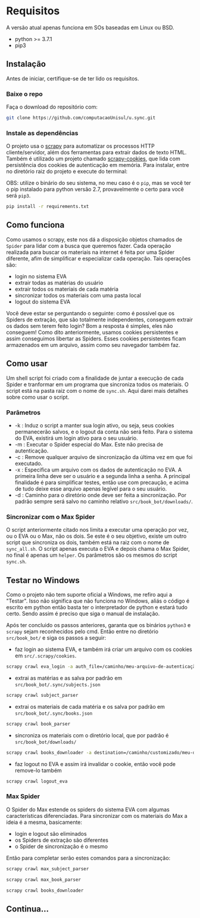 # Requisitos
A versão atual apenas funciona em SOs baseadas em Linux ou BSD.
- python >= 3.7.1
- pip3

## Instalação
Antes de iniciar, certifique-se de ter lido os requisitos.

### Baixe o repo 
Faça o download do repositório com:
```bash
git clone https://github.com/computacaoUnisul/u.sync.git
```

### Instale as dependências
O projeto usa o [scrapy](https://github.com/scrapy/scrapy) para automatizar os processos HTTP cliente/servidor, além dos ferramentas para extrair dados de texto HTML. Também é utilizado um projeto chamado [scrapy-cookies](https://github.com/scrapedia/scrapy-cookies), que lida com persistência dos cookies de autenticação em memória. Para instalar, entre no diretório raiz do projeto e execute do terminal:

OBS: utilize o binário do seu sistema, no meu caso é o ```pip```, mas se você ter o pip instalado para python versão 2.7, provavelmente o certo para você será ```pip3```.
```bash
pip install -r requirements.txt
```

## Como funciona
Como usamos o scrapy, este nos dá a disposição objetos chamados de ```Spider``` para lidar com a busca que queremos fazer. Cada operação realizada para buscar os materiais na internet é feita por uma Spider diferente, afim de simplificar e especializar cada operação. Tais operações são:
- login no sistema EVA
- extrair todas as matérias do usuário
- extrair todos os materiais de cada matéria
- sincronizar todos os materiais com uma pasta local
- logout do sistema EVA

Você deve estar se perguntando o seguinte: como é possível que os Spiders de extração, que são totalmente independentes, conseguem extrair os dados sem terem feito login?
Bom a resposta é simples, eles não conseguem! Como dito anteriormente, usamos cookies persistentes e assim conseguimos libertar as Spiders. Esses cookies persistentes ficam armazenados em um arquivo, assim como seu navegador também faz.  

## Como usar
Um shell script foi criado com a finalidade de juntar a execução de cada Spider e tranformar em um programa que sincroniza todos os materiais. O script está na pasta raiz com o nome de ```sync.sh```. Aqui darei mais detalhes sobre como usar o script.

### Parâmetros
- -k : Induz o script a manter sua login ativo, ou seja, seus cookies permanecerão salvos, e o logout da conta não será feito. Para o sistema do EVA, existirá um login ativo para o seu usuário.
- -m : Executar o Spider especial do Max. Este não precisa de autenticação.
- -c : Remove qualquer arquivo de sincronização da última vez em que foi executado.
- -x : Especifica um arquivo com os dados de autenticação no EVA. A primeira linha deve ser o usuário e a segunda linha a senha. A principal finalidade é para simplificar testes, então use com precaução, e acima de tudo deixe esse arquivo apenas legível para o seu usuário.
- -d : Caminho para o diretório onde deve ser feita a sincronização. Por padrão sempre será salvo no caminho relativo ```src/book_bot/downloads/```. 

### Sincronizar com o Max Spider
O script anteriormente citado nos limita a executar uma operação por vez, ou o EVA ou o Max, não os dois. Se este é o seu objetivo, existe um outro script que sincroniza os dois, também está na raiz com o nome de ```sync_all.sh```. O script apenas executa o EVA e depois chama o Max Spider, no final é apenas um `helper`.
Os parâmetros são os mesmos do script `sync.sh`.

## Testar no Windows
Como o projeto não tem suporte oficial a Windows, me refiro aqui a "Testar". Isso não significa que não funciona no Windows, aliás o código é escrito em python então basta ter o interpretador de python e estará tudo certo. Sendo assim é preciso que siga o manual de instalação. 

Após ter concluido os passos anteriores, garanta que os binários `python3` e `scrapy` sejam reconhecidos pelo cmd. Então entre no diretório `src/book_bot/` e siga os passos a seguir:
- faz login ao sistema EVA, e também irá criar um arquivo com os cookies em `src/.scrapy/cookies`.
```bash
scrapy crawl eva_login -a auth_file=/caminho/meu-arquivo-de-autenticação
```

- extrai as matérias e as salva por padrão em `src/book_bot/.sync/subjects.json`
```bash
scrapy crawl subject_parser
```

- extrai os materiais de cada matéria e os salva por padrão em `src/book_bot/.sync/books.json`
```bash
scrapy crawl book_parser
```

- sincroniza os materiais com o diretório local, que por padrão é `src/book_bot/downloads/`
```bash
scrapy crawl books_downloader -a destination=/caminho/customizado/meu-diretorio
```

- faz logout no EVA e assim irá invalidar o cookie, então você pode remove-lo também
```bash
scrapy crawl logout_eva
```

### Max Spider
O Spider do Max estende os spiders do sistema EVA com algumas características diferenciadas. Para sincronizar com os materiais do Max a ideia é a mesma, basicamente:
- login e logout são eliminados
- os Spiders de extração são diferentes
- o Spider de sincronização é o mesmo 

Então para completar serão estes comandos para a sincronização:
```bash
scrapy crawl max_subject_parser
```
```bash
scrapy crawl max_book_parser
```
```bash
scrapy crawl books_downloader
```

## Continua...